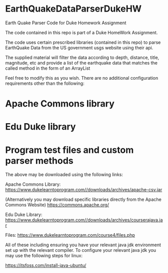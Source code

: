 # EarthQuakeDataParserDukeHW
Earth Quake Parser Code for Duke Homework Assignment

The code contained in this repo is part of a Duke HomeWork Assignment.

The code uses certain prescribed libraries (contained in this repo) to parse EarthQuake Data from the US government usgs website using their api.

The supplied material will filter the data according to depth, distance, title, magnitude, etc and provide a list of the earthquake data that matches the called method in the form of an ArrayList<QuakeEntry>
  
Feel free to modify this as you wish. There are no additional configuration requirements other than the following:
  
# Apache Commons library
# Edu Duke library
# Program test files and custom parser methods
  
The above may be downloaded using the following links:
  
Apache Commons Library:
https://www.dukelearntoprogram.com//downloads/archives/apache-csv.jar

(Alternatively you may download specific libraries directly from the Apache Commons Website)
https://commons.apache.org/
  
Edu Duke Library:
https://www.dukelearntoprogram.com//downloads/archives/courserajava.jar
  
Files:
https://www.dukelearntoprogram.com/course4/files.php
  
All of these including ensuring you have your relevant java jdk environment set up with the relevant compiler. To configure your relevant java jdk you may use the following steps for linux:
  
https://itsfoss.com/install-java-ubuntu/
